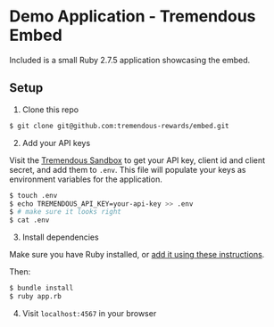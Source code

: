 # Demo Application - Tremendous Embed

Included is a small Ruby 2.7.5 application showcasing the embed.

## Setup

1. Clone this repo

```sh
$ git clone git@github.com:tremendous-rewards/embed.git
```

2. Add your API keys

Visit the [Tremendous Sandbox](https://testflight.tremendous.com) to get your API key, client id and client secret, and add them to `.env`. This file will populate your keys as environment variables for the application.

```sh
$ touch .env
$ echo TREMENDOUS_API_KEY=your-api-key >> .env
$ # make sure it looks right
$ cat .env
```

3. Install dependencies

Make sure you have Ruby installed, or [add it using these instructions](https://www.ruby-lang.org/en/documentation/installation/).

Then:

```sh
$ bundle install
$ ruby app.rb
```

4. Visit `localhost:4567` in your browser
